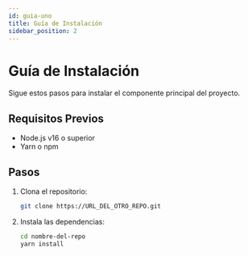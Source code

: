 ```yaml
---
id: guia-uno
title: Guía de Instalación
sidebar_position: 2
---
```


# Guía de Instalación

Sigue estos pasos para instalar el componente principal del proyecto.

## Requisitos Previos

-   Node.js v16 o superior
-   Yarn o npm

## Pasos

1.  Clona el repositorio:
    ```bash
    git clone https://URL_DEL_OTRO_REPO.git
    ```

2.  Instala las dependencias:
    ```bash
    cd nombre-del-repo
    yarn install
    ```
